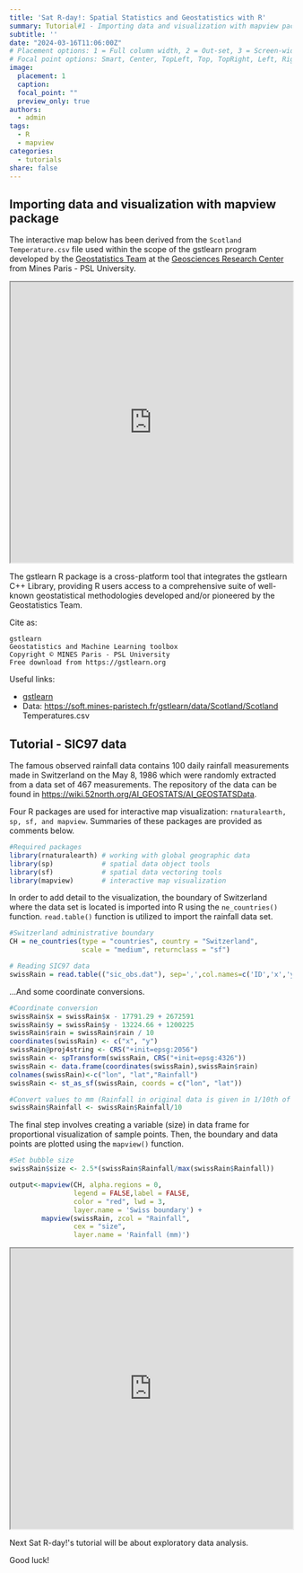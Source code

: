 ```yaml
---
title: 'Sat R-day!: Spatial Statistics and Geostatistics with R'
summary: Tutorial#1 - Importing data and visualization with mapview package 
subtitle: ''
date: "2024-03-16T11:06:00Z"
# Placement options: 1 = Full column width, 2 = Out-set, 3 = Screen-width
# Focal point options: Smart, Center, TopLeft, Top, TopRight, Left, Right, BottomLeft, Bottom, BottomRight
image:
  placement: 1
  caption: 
  focal_point: ""
  preview_only: true
authors:
  - admin
tags:
  - R 
  - mapview
categories:
  - tutorials
share: false
---
```




## Importing data and visualization with mapview package

The interactive map below has been derived from the `Scotland Temperature.csv` file used within the scope of the gstlearn program developed by the [Geostatistics Team](https://www.geosciences.minesparis.psl.eu/en/presentation/geostatistics/) at the [Geosciences Research Center](https://www.geosciences.minesparis.psl.eu) from Mines Paris - PSL University.




<iframe seamless src="https://yunus.hacettepe.edu.tr/~gertunc/scot.html" width="100%" height="500"></iframe>

The gstlearn R package is a cross-platform tool that integrates the gstlearn C++ Library, providing R users access to a comprehensive suite of well-known geostatistical methodologies developed and/or pioneered by the Geostatistics Team.

Cite as:

```
gstlearn
Geostatistics and Machine Learning toolbox
Copyright © MINES Paris - PSL University
Free download from https://gstlearn.org
```

Useful links:

* [gstlearn](https://gstlearn.org)
* Data: https://soft.mines-paristech.fr/gstlearn/data/Scotland/Scotland Temperatures.csv

## Tutorial - SIC97 data 

The famous observed rainfall data contains 100 daily rainfall measurements made in Switzerland on the May 8, 1986 which were randomly extracted from a data set of 467 measurements. The repository of the data can be found in <https://wiki.52north.org/AI_GEOSTATS/AI_GEOSTATSData>. 


Four R packages are used for interactive map visualization: ```rnaturalearth, sp, sf, and mapview```. Summaries of these packages are provided as comments below.


```r
#Required packages
library(rnaturalearth) # working with global geographic data
library(sp)            # spatial data object tools
library(sf)            # spatial data vectoring tools
library(mapview)       # interactive map visualization
```

In order to add detail to the visualization, the boundary of Switzerland where the data set is located is imported into R using the ```ne_countries()``` function. ```read.table()``` function is utilized to import the rainfall data set.


```r
#Switzerland administrative boundary
CH = ne_countries(type = "countries", country = "Switzerland",
                  scale = "medium", returnclass = "sf")

# Reading SIC97 data
swissRain = read.table(("sic_obs.dat"), sep=',',col.names=c('ID','x','y','rain'))
```

...And some coordinate conversions.


```r
#Coordinate conversion
swissRain$x = swissRain$x - 17791.29 + 2672591
swissRain$y = swissRain$y - 13224.66 + 1200225
swissRain$rain = swissRain$rain / 10
coordinates(swissRain) <- c("x", "y")
swissRain@proj4string <- CRS("+init=epsg:2056")
swissRain <- spTransform(swissRain, CRS("+init=epsg:4326"))
swissRain <- data.frame(coordinates(swissRain),swissRain$rain)
colnames(swissRain)<-c("lon", "lat","Rainfall")
swissRain <- st_as_sf(swissRain, coords = c("lon", "lat"))

#Convert values to mm (Rainfall in original data is given in 1/10th of mm)
swissRain$Rainfall <- swissRain$Rainfall/10
```

The final step involves creating a variable (size) in data frame for proportional visualization of sample points. Then, the boundary and data points are plotted using the ```mapview()``` function.


```r
#Set bubble size
swissRain$size <- 2.5*(swissRain$Rainfall/max(swissRain$Rainfall))

output<-mapview(CH, alpha.regions = 0, 
                legend = FALSE,label = FALSE,
                color = "red", lwd = 3,
                layer.name = 'Swiss boundary') +
        mapview(swissRain, zcol = "Rainfall",
                cex = "size",
                layer.name = 'Rainfall (mm)')
```



<iframe seamless src="https://yunus.hacettepe.edu.tr/~gertunc/out.html" width="100%" height="500"></iframe>

Next Sat R-day!'s tutorial will be about exploratory data analysis.

Good luck!
